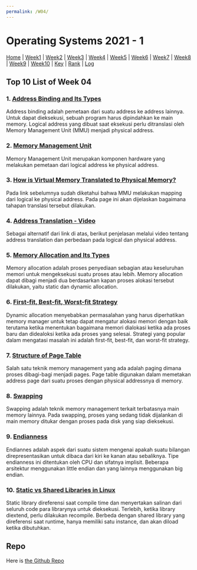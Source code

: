 ```yaml
---
permalink: /W04/
---
```

# Operating Systems 2021 - 1

[Home](../) | 
[Week1](../W01/) | 
[Week2](../W02/) | 
[Week3](../W03/) | 
[Week4](../W04/) | 
[Week5](../W05/) | 
[Week6](../W06/) | 
[Week7](../W07/) | 
[Week8](../W08/) | 
[Week9](../W09/) | 
[Week10](../W10/) | 
[Key](../TXT/mypubkey.txt) | 
[Rank](../TXT/myrank.txt) | 
[Log](../TXT/mylog.txt)

## Top 10 List of Week 04

### 1. [Address Binding and Its Types](https://www.geeksforgeeks.org/address-binding-and-its-types/)  
Address binding adalah pemetaan dari suatu address ke address lainnya. Untuk dapat dieksekusi, sebuah program harus dipindahkan ke main memory. Logical address yang dibuat saat eksekusi perlu ditranslasi oleh Memory Management Unit (MMU) menjadi physical address.

### 2. [Memory Management Unit](https://www.easytechjunkie.com/what-is-a-memory-management-unit.htm)  
Memory Management Unit merupakan komponen hardware yang melakukan pemetaan dari logical address ke physical address. 

### 3. [How is Virtual Memory Translated to Physical Memory?](https://blogs.vmware.com/vsphere/2020/03/how-is-virtual-memory-translated-to-physical-memory.html)  
Pada link sebelumnya sudah diketahui bahwa MMU melakukan mapping dari logical ke physical address. Pada page ini akan dijelaskan bagaimana tahapan translasi tersebut dilakukan.

### 4. [Address Translation - Video](https://www.youtube.com/watch?v=ZjKS1IbiGDA)  
Sebagai alternatif dari link di atas, berikut penjelasan melalui video tentang address translation dan perbedaan pada logical dan physical address. 

### 5. [Memory Allocation and Its Types](https://binaryterms.com/static-and-dynamic-memory-allocation.html)  
Memory allocation adalah proses penyediaan sebagian atau keseluruhan memori untuk mengeksekusi suatu proses atau lebih. Memory allocation dapat dibagi menjadi dua berdasarkan kapan proses alokasi tersebut dilakukan, yaitu static dan dynamic allocation.

### 6. [First-fit, Best-fit, Worst-fit Strategy](https://courses.cs.vt.edu/csonline/OS/Lessons/MemoryAllocation/index.html)  
Dynamic allocation menyebabkan permasalahan yang harus diperhatikan memory manager untuk tetap dapat mengatur alokasi memori dengan baik terutama ketika menentukan bagaimana memori dialokasi ketika ada proses baru dan didealoksi ketika ada proses yang selesai. Strategi yang popular dalam mengatasi masalah ini adalah first-fit, best-fit, dan worst-fit strategy.

### 7. [Structure of Page Table](https://binaryterms.com/structure-of-page-table.html)  
Salah satu teknik memory management yang ada adalah paging dimana proses dibagi-bagi menjadi pages. Page table digunakan dalam memetakan address page dari suatu proses dengan physical addressnya di memory.

### 8. [Swapping](https://binaryterms.com/swapping-in-operating-system.html)  
Swapping adalah teknik memory management terkait terbatasnya main memory lainnya. Pada swapping, proses yang sedang tidak dijalankan di main memory ditukar dengan proses pada disk yang siap dieksekusi.

### 9. [Endianness](http://www.utn.ac.id/IT/2996-2893/big-endian_1798_utn.html)  
Endiannes adalah aspek dari suatu sistem mengenai apakah suatu bilangan direpresentasikan untuk dibaca dari kiri ke kanan atau sebaliknya. Tipe endianness ini ditentukan oleh CPU dan sifatnya implisit. Beberapa arsitektur menggunakan little endian dan yang lainnya menggunakan big endian.

### 10. [Static vs Shared Libraries in Linux](https://www.geeksforgeeks.org/difference-between-static-and-shared-libraries/)   
Static library direferensi saat compile time dan menyertakan salinan dari seluruh code para librarynya untuk dieksekusi. Terlebih, ketika library diextend, perlu dilakukan recompile. Berbeda dengan shared library yang direferensi saat runtime, hanya memiliki satu instance, dan akan diload ketika dibutuhkan.

## Repo
Here is [the Github Repo](https://github.com/ni-tami/os211)

